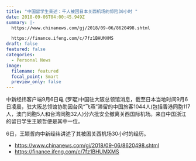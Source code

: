 ```yaml
---
title: "中国留学生亲述：千人被困日本关西机场的惊险30小时 "
date: 2018-09-06T04:00:45.949Z
summary: |-
  https://www.chinanews.com/gj/2018/09-06/8620498.shtml

  https://finance.ifeng.com/c/7fz1BHUMXMS
draft: false
featured: false
categories:
  - Personal News
image:
  filename: featured
  focal_point: Smart
  preview_only: false
---
```

<!--StartFragment-->

中新经纬客户端9月6日电 (罗琨)中国驻大阪总领馆消息，截至日本当地时间9月6日凌晨，驻大阪总领馆协助因台风“飞燕”滞留的中国旅客1044人(包括香港同胞117人，澳门同胞5人和台湾同胞32人)分六批安全撤离关西国际机场。来自中国浙江的留日学生王颖哲便是其中一位。

6日，王颖哲向中新经纬讲述了其被困关西机场30小时的经历。

* https://www.chinanews.com/gj/2018/09-06/8620498.shtml
* https://finance.ifeng.com/c/7fz1BHUMXMS

<!--EndFragment-->
